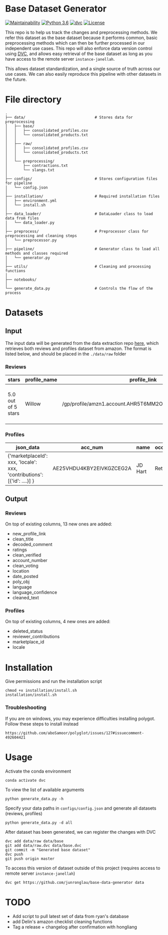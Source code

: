 # Base Dataset Generator 
[![Maintainability](https://api.codeclimate.com/v1/badges/a99a88d28ad37a79dbf6/maintainability)](https://codeclimate.com/github/codeclimate/codeclimate/maintainability) [![Python 3.6](https://img.shields.io/badge/python-3.8-blue.svg)](https://www.python.org/downloads/release/python-380/) [![dvc](https://camo.githubusercontent.com/6447c3e192a6a3cb9f9fd54c6af3cfc498494dc95753a9a587a520299483d935/68747470733a2f2f736e617063726166742e696f2f2f6476632f62616467652e737667)](https://snapcraft.io/dvc) [![License](https://img.shields.io/badge/License-Apache%202.0-blue.svg)](https://opensource.org/licenses/Apache-2.0)

This repo is to help us track the changes and preprocessing methods.
We refer this dataset as the base dataset because it performs common, basic preprocessing methods which can then be further
processed in our independent use cases. This repo will also enforce data version control using [DVC](https://github.com/iterative/dvc), 
and allows easy retrieval of the base dataset as long as you have access to the remote server `instance-janellah`.

This allows dataset standardization, and a single source of truth across our use cases. We can also easily reproduce 
this pipeline with other datasets in the future.


# File directory

```
.
├── data/                               # Stores data for preprocessing
│   ├── base/   
│   │   ├── consolidated_profiles.csv
│   │   └── consolidated_products.txt
│   │
│   ├── raw/
│   │   ├── consolidated_profiles.csv
│   │   └── consolidated_products.txt
│   │
│   └── preprocessing/
│       ├── contractions.txt
│       └── slangs.txt
│
├── configs/                            # Stores configuration files for pipeline 
│   └── config.json
│
├── installation/                       # Required installation files 
│   ├── environment.yml  
│   └── install.sh
│
├── data_loader/                        # DataLoader class to load data from files
│   └── data_loader.py
│
├── preprocess/                         # Preprocessor class for preprocessing and cleaning steps
│   └── preprocessor.py
│
├── pipeline/                           # Generator class to load all methods and classes required 
│   └── generator.py
│
├── utils/                              # Cleaning and processing functions
│
├── notebooks/     
│
└── generate_data.py                    # Controls the flow of the process
```

# Datasets

## Input
The input data will be generated from the data extraction repo [here](https://github.com/fatberryz/FYP_UC1), which retrieves both reviews and profiles dataset from amazon. 
The format is listed below, and should be placed in the `./data/raw` folder

### Reviews

| stars              | profile_name | profile_link                                           | profile_image                                                                                | title          | date                                               | style           | verified          | comment                                                  | voting                        | review_images | ASIN       |
|--------------------|--------------|--------------------------------------------------------|----------------------------------------------------------------------------------------------|----------------|----------------------------------------------------|-----------------|-------------------|----------------------------------------------------------|-------------------------------|---------------|------------|
| 5.0 out of 5 stars | Willow       | /gp/profile/amzn1.account.AHR5T6MM2O3EPWKQS2TBOVXBXLQA | https://images-na.ssl-images-amazon.com/images/S/amazon-avatars-global/e783dd3d-..-SX48_.jpg | Love love love | Reviewed in the United States on December 11, 2019 | Size: 1.7 Ounce | Verified Purchase | Love, love, love this moisturizer! As a woman who has... | One person found this helpful | 0             | B01M09QQI0 |

### Profiles

| json_data                                                               | acc_num                  | name    | occupation | location | description                | badges | ranking |
|-------------------------------------------------------------------------|--------------------------|---------|------------|----------|----------------------------|--------|---------|
| {'marketplaceId': xxx, 'locale': xxx, 'contributions': [{'id': ....}] } | AE25VHDU4KBY2EIVKGZCEG2A | JD Hart | Retired    | USA      | fitness instructor, writer | null   | 887548  |


## Output

### Reviews
On top of existing columns, 13 new ones are added:

- new_profile_link
- clean_title
- decoded_comment
- ratings
- clean_verified
- account_number
- clean_voting
- location
- date_posted
- poly_obj
- language
- language_confidence
- cleaned_text

### Profiles
On top of existing columns, 4 new ones are added:
- deleted_status
- reviewer_contributions
- marketplace_id
- locale


# Installation

Give permissions and run the installation script
```
chmod +x installation/install.sh
installation/install.sh
```

### Troubleshooting
If you are on windows, you may experience difficulties installing polygot. Follow these steps to install instead
```
https://github.com/aboSamoor/polyglot/issues/127#issuecomment-492604421
```

# Usage

Activate the conda environment
```
conda activate dvc
```

To view the list of available arguments
```
python generate_data.py -h
```

Specify your data paths in `configs/config.json` and generate all datasets (reviews, profiles)
```
python generate_data.py -d all
```

After dataset has been generated, we can register the changes with DVC
```
dvc add data/raw data/base
git add data/raw.dvc data/base.dvc
git commit -m "Generated base dataset"
dvc push
git push origin master
```

To access this version of dataset outside of this project (requires access to remote server `instance-janellah`)
```
dvc get https://github.com/junronglau/base-data-generator data
```


# TODO
- Add script to pull latest set of data from ryan's database
- add Delin's amazon checklist cleaning functions
- Tag a release + changelog after confirmation with hongliang
